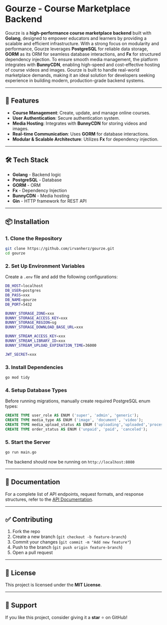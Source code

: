 # Gourze - Course Marketplace Backend

Gourze is a **high-performance course marketplace backend** built with **Golang**, designed to empower educators and learners by providing a scalable and efficient infrastructure. With a strong focus on modularity and performance, Gourze leverages **PostgreSQL** for reliable data storage, **GORM** as its ORM for seamless database interactions, and **Fx** for structured dependency injection. To ensure smooth media management, the platform integrates with **BunnyCDN**, enabling high-speed and cost-effective hosting of course videos and images. Gourze is built to handle real-world marketplace demands, making it an ideal solution for developers seeking experience in building modern, production-grade backend systems.

---

## 🚀 Features

- **Course Management**: Create, update, and manage online courses.
- **User Authentication**: Secure authentication system.
- **Media Hosting**: Integrates with **BunnyCDN** for storing videos and images.
- **Real-time Communication**: Uses **GORM** for database interactions.
- **Modular & Scalable Architecture**: Utilizes **Fx** for dependency injection.

---

## 🛠️ Tech Stack

- **Golang** - Backend logic
- **PostgreSQL** - Database
- **GORM** - ORM
- **Fx** - Dependency Injection
- **BunnyCDN** - Media hosting
- **Gin** - HTTP framework for REST API

---

## 📦 Installation

### **1. Clone the Repository**

```sh
git clone https://github.com/irvanherz/gourze.git
cd gourze
```

### **2. Set Up Environment Variables**

Create a `.env` file and add the following configurations:

```sh
DB_HOST=localhost
DB_USER=postgres
DB_PASS=xxx
DB_NAME=gourze
DB_PORT=5432

BUNNY_STORAGE_ZONE=xxx
BUNNY_STORAGE_ACCESS_KEY=xxx
BUNNY_STORAGE_REGION=sg
BUNNY_STORAGE_DOWNLOAD_BASE_URL=xxx

BUNNY_STREAM_ACCESS_KEY=xxx
BUNNY_STREAM_LIBRARY_ID=xxx
BUNNY_STREAM_UPLOAD_EXPIRATION_TIME=36000

JWT_SECRET=xxx
```

### **3. Install Dependencies**

```sh
go mod tidy
```

### **4. Setup Database Types**

Before running migrations, manually create required PostgreSQL enum types:

```sql
CREATE TYPE user_role AS ENUM ('super', 'admin', 'generic');
CREATE TYPE media_type AS ENUM ('image', 'document', 'video');
CREATE TYPE media_upload_status AS ENUM ('uploading','uploaded','processing','processed','failed');
CREATE TYPE order_status AS ENUM ('unpaid', 'paid', 'canceled');
```

### **5. Start the Server**

```sh
go run main.go
```

The backend should now be running on `http://localhost:8080`

---

## 📘 Documentation

For a complete list of API endpoints, request formats, and response structures, refer to the [API Documentation](https://github.com/yourusername/gourze/wiki).

---

## ✅ Contributing

1. Fork the repo
2. Create a new branch (`git checkout -b feature-branch`)
3. Commit your changes (`git commit -m "Add new feature"`)
4. Push to the branch (`git push origin feature-branch`)
5. Open a pull request

---

## 📝 License

This project is licensed under the **MIT License**.

---

## 🌟 Support

If you like this project, consider giving it a **star** ⭐ on GitHub!

